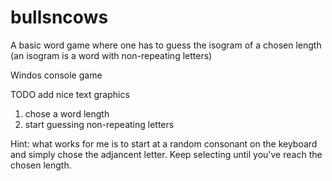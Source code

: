 # bullsncows
A basic word game where one has to guess the isogram of a chosen length (an isogram is a word with non-repeating letters)

Windos console game

TODO add nice text graphics

1. chose a word length
2. start guessing non-repeating letters 

Hint: what works for me is to start at a random consonant on the keyboard and simply chose the adjancent letter. Keep selecting until you've reach the chosen length.
